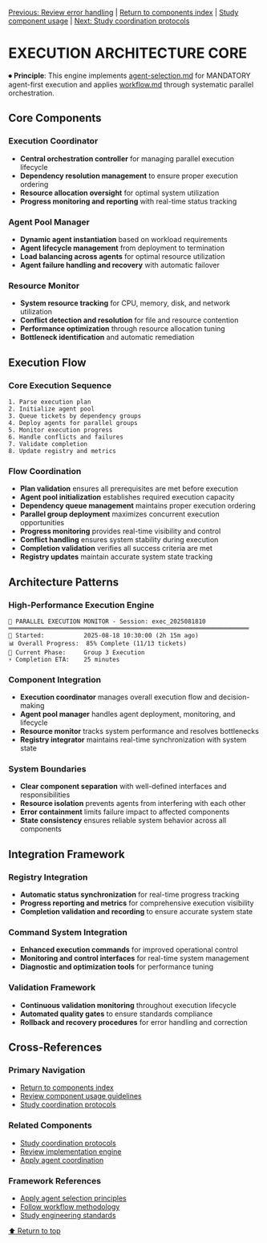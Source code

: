 
[Previous: Review error handling](parallel-error-handling.md) | [Return to components index](README.md) | [Study component usage](../../components/COMPONENT_USAGE.md) | [Next: Study coordination protocols](parallel-coordination-protocols.md)

# EXECUTION ARCHITECTURE CORE

⏺ **Principle**: This engine implements [agent-selection.md](../../principles/agent-selection.md) for MANDATORY agent-first execution and applies [workflow.md](../../principles/workflow.md) through systematic parallel orchestration.

## Core Components

### Execution Coordinator
- **Central orchestration controller** for managing parallel execution lifecycle
- **Dependency resolution management** to ensure proper execution ordering
- **Resource allocation oversight** for optimal system utilization
- **Progress monitoring and reporting** with real-time status tracking

### Agent Pool Manager
- **Dynamic agent instantiation** based on workload requirements
- **Agent lifecycle management** from deployment to termination
- **Load balancing across agents** for optimal resource utilization
- **Agent failure handling and recovery** with automatic failover

### Resource Monitor
- **System resource tracking** for CPU, memory, disk, and network utilization
- **Conflict detection and resolution** for file and resource contention
- **Performance optimization** through resource allocation tuning
- **Bottleneck identification** and automatic remediation

## Execution Flow

### Core Execution Sequence
```
1. Parse execution plan
2. Initialize agent pool
3. Queue tickets by dependency groups
4. Deploy agents for parallel groups
5. Monitor execution progress
6. Handle conflicts and failures
7. Validate completion
8. Update registry and metrics
```

### Flow Coordination
- **Plan validation** ensures all prerequisites are met before execution
- **Agent pool initialization** establishes required execution capacity
- **Dependency queue management** maintains proper execution ordering
- **Parallel group deployment** maximizes concurrent execution opportunities
- **Progress monitoring** provides real-time visibility and control
- **Conflict handling** ensures system stability during execution
- **Completion validation** verifies all success criteria are met
- **Registry updates** maintain accurate system state tracking

## Architecture Patterns

### High-Performance Execution Engine
```
🎯 PARALLEL EXECUTION MONITOR - Session: exec_2025081810
═══════════════════════════════════════════════════════════════════
📅 Started:           2025-08-18 10:30:00 (2h 15m ago)
📊 Overall Progress:  85% Complete (11/13 tickets)
🎯 Current Phase:     Group 3 Execution
⚡ Completion ETA:    25 minutes
```

### Component Integration
- **Execution coordinator** manages overall execution flow and decision-making
- **Agent pool manager** handles agent deployment, monitoring, and lifecycle
- **Resource monitor** tracks system performance and resolves bottlenecks
- **Registry integrator** maintains real-time synchronization with system state

### System Boundaries
- **Clear component separation** with well-defined interfaces and responsibilities
- **Resource isolation** prevents agents from interfering with each other
- **Error containment** limits failure impact to affected components
- **State consistency** ensures reliable system behavior across all components

## Integration Framework

### Registry Integration
- **Automatic status synchronization** for real-time progress tracking
- **Progress reporting and metrics** for comprehensive execution visibility
- **Completion validation and recording** to ensure accurate system state

### Command System Integration
- **Enhanced execution commands** for improved operational control
- **Monitoring and control interfaces** for real-time system management
- **Diagnostic and optimization tools** for performance tuning

### Validation Framework
- **Continuous validation monitoring** throughout execution lifecycle
- **Automated quality gates** to ensure standards compliance
- **Rollback and recovery procedures** for error handling and correction

## Cross-References

### Primary Navigation
- [Return to components index](README.md)
- [Review component usage guidelines](../../components/COMPONENT_USAGE.md)
- [Study coordination protocols](parallel-coordination-protocols.md)

### Related Components
- [Study coordination protocols](parallel-coordination-protocols.md)
- [Review implementation engine](parallel-implementation-engine.md)
- [Apply agent coordination](parallel-agent-coordination.md)

### Framework References
- [Apply agent selection principles](../../principles/agent-selection.md)
- [Follow workflow methodology](../../principles/workflow.md)
- [Study engineering standards](../../principles/engineering.md)

[⬆ Return to top](#execution-architecture-core)
